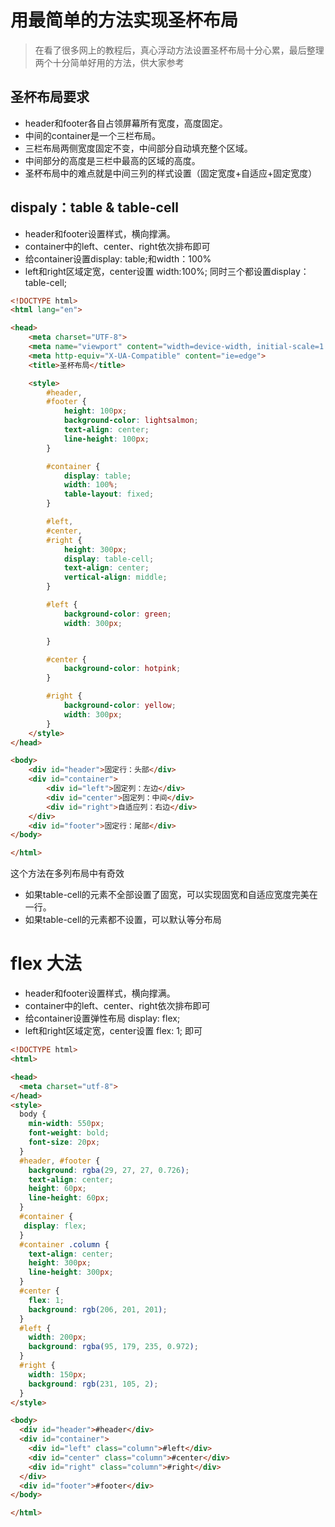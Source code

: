 # 用最简单的方法实现圣杯布局

> 在看了很多网上的教程后，真心浮动方法设置圣杯布局十分心累，最后整理两个十分简单好用的方法，供大家参考

## 圣杯布局要求

- header和footer各自占领屏幕所有宽度，高度固定。
- 中间的container是一个三栏布局。
- 三栏布局两侧宽度固定不变，中间部分自动填充整个区域。
- 中间部分的高度是三栏中最高的区域的高度。
- 圣杯布局中的难点就是中间三列的样式设置（固定宽度+自适应+固定宽度）

## dispaly：table & table-cell

- header和footer设置样式，横向撑满。
- container中的left、center、right依次排布即可
- 给container设置display: table;和width：100%
- left和right区域定宽，center设置 width:100%; 同时三个都设置display：table-cell;

``` html
<!DOCTYPE html>
<html lang="en">

<head>
    <meta charset="UTF-8">
    <meta name="viewport" content="width=device-width, initial-scale=1.0">
    <meta http-equiv="X-UA-Compatible" content="ie=edge">
    <title>圣杯布局</title>

    <style>
        #header,
        #footer {
            height: 100px;
            background-color: lightsalmon;
            text-align: center;
            line-height: 100px;
        }

        #container {
            display: table;
            width: 100%;
            table-layout: fixed;
        }

        #left,
        #center,
        #right {
            height: 300px;
            display: table-cell;
            text-align: center;
            vertical-align: middle;
        }

        #left {
            background-color: green;
            width: 300px;

        }

        #center {
            background-color: hotpink;
        }

        #right {
            background-color: yellow;
            width: 300px;
        }
    </style>
</head>

<body>
    <div id="header">固定行：头部</div>
    <div id="container">
        <div id="left">固定列：左边</div>
        <div id="center">固定列：中间</div>
        <div id="right">自适应列：右边</div>
    </div>
    <div id="footer">固定行：尾部</div>
</body>

</html>
```

这个方法在多列布局中有奇效

- 如果table-cell的元素不全部设置了固宽，可以实现固宽和自适应宽度完美在一行。
- 如果table-cell的元素都不设置，可以默认等分布局

# flex 大法

- header和footer设置样式，横向撑满。
- container中的left、center、right依次排布即可
- 给container设置弹性布局 display: flex;
- left和right区域定宽，center设置 flex: 1; 即可

``` html
<!DOCTYPE html>
<html>

<head>
  <meta charset="utf-8">
</head>
<style>
  body {
    min-width: 550px;  
    font-weight: bold;
    font-size: 20px;
  }
  #header, #footer {
    background: rgba(29, 27, 27, 0.726);
    text-align: center;
    height: 60px;
    line-height: 60px;
  }
  #container {
   display: flex;
  }
  #container .column {
    text-align: center;
    height: 300px;
    line-height: 300px;
  }
  #center {
    flex: 1;
    background: rgb(206, 201, 201);
  }
  #left {
    width: 200px;        
    background: rgba(95, 179, 235, 0.972);
  }
  #right {
    width: 150px;           
    background: rgb(231, 105, 2);
  }
</style>

<body>
  <div id="header">#header</div>
  <div id="container">
    <div id="left" class="column">#left</div>
    <div id="center" class="column">#center</div>
    <div id="right" class="column">#right</div>
  </div>
  <div id="footer">#footer</div>
</body>

</html>

```


